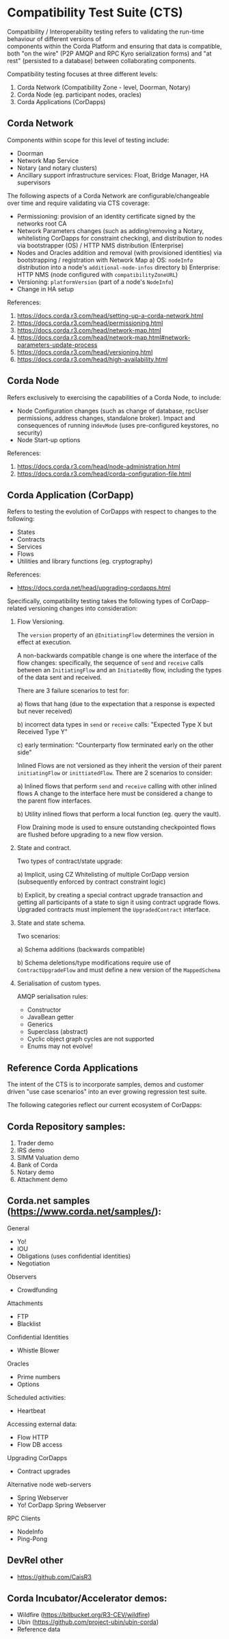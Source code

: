 Compatibility Test Suite (CTS)
=============================

Compatibility / Interoperability testing refers to validating the run-time behaviour of different versions of  
components within the Corda Platform and ensuring that data is compatible, both "on the wire" (P2P AMQP and RPC Kyro 
serialization forms) and "at rest" (persisted to a database) between collaborating components.

Compatibility testing focuses at three different levels:

1. Corda Network (Compatibility Zone - level, Doorman, Notary)
2. Corda Node (eg. participant nodes, oracles)
3. Corda Applications (CorDapps) 

Corda Network
-------------
Components within scope for this level of testing include:
- Doorman
- Network Map Service
- Notary (and notary clusters)
- Ancillary support infrastructure services: Float, Bridge Manager, HA supervisors 

The following aspects of a Corda Network are configurable/changeable over time and require validating via CTS coverage:

- Permissioning: provision of an identity certificate signed by the networks root CA
- Network Parameters changes (such as adding/removing a Notary, whitelisting CorDapps for constraint checking),
  and distribution to nodes via bootstrapper (OS) / HTTP NMS distribution (Enterprise)
- Nodes and Oracles addition and removal (with provisioned identities) via bootstrapping / registration with Network Map
    a) OS: `nodeInfo` distribution into a node's `additional-node-infos` directory
    b) Enterprise: HTTP NMS (node configured with `compatibilityZoneURL`)
- Versioning: `platformVersion` (part of a node's `NodeInfo`)
- Change in HA setup

References:
 
1. https://docs.corda.r3.com/head/setting-up-a-corda-network.html
2. https://docs.corda.r3.com/head/permissioning.html
3. https://docs.corda.r3.com/head/network-map.html
4. https://docs.corda.r3.com/head/network-map.html#network-parameters-update-process
5. https://docs.corda.r3.com/head/versioning.html
6. https://docs.corda.r3.com/head/high-availability.html

Corda Node
----------
Refers exclusively to exercising the capabilities of a Corda Node, to include:

- Node Configuration changes (such as change of database, rpcUser permissions, address changes, standalone broker).
  Impact and consequences of running in`devMode` (uses pre-configured keystores, no security) 
- Node Start-up options
       
References: 

1. https://docs.corda.r3.com/head/node-administration.html
2. https://docs.corda.r3.com/head/corda-configuration-file.html
     
Corda Application (CorDapp) 
-----------------
Refers to testing the evolution of CorDapps with respect to changes to the following:
- States
- Contracts
- Services
- Flows
- Utilities and library functions (eg. cryptography)

References:

- https://docs.corda.net/head/upgrading-cordapps.html

Specifically, compatibility testing takes the following types of CorDapp-related versioning changes into consideration:

1. Flow Versioning.

    The `version` property of an `@InitiatingFlow` determines the version in effect at execution.
  
    A non-backwards compatible change is one where the interface of the flow changes: specifically, the sequence of `send` 
    and `receive` calls between an `InitiatingFlow` and an `InitiatedBy` flow, including the types of the data sent and received.
  
    There are 3 failure scenarios to test for:
  
    a) flows that hang (due to the expectation that a response is expected but never received)
    
    b) incorrect data types in `send` or `receive` calls: "Expected Type X but Received Type Y"
    
    c) early termination: "Counterparty flow terminated early on the other side"
   
    Inlined Flows are not versioned as they inherit the version of their parent `initiatingFlow` or `inittiatedFlow`. 
    There are 2 scenarios to consider: 
  
    a) Inlined flows that perform `send` and `receive` calling with other inlined flows 
       A change to the interface here must be considered a change to the parent flow interfaces.
       
    b) Utility inlined flows that perform a local function (eg. query the vault).
  
    Flow Draining mode is used to ensure outstanding checkpointed flows are flushed before upgrading to a new flow version.
   
2. State and contract.

   Two types of contract/state upgrade:
   
   a) Implicit, using CZ Whitelisting of multiple CorDapp version (subsequently enforced by contract constraint logic)
   
   b) Explicit, by creating a special contract upgrade transaction and getting all participants of a state to sign it using 
      contract upgrade flows.
      Upgraded contracts must implement the `UpgradedContract` interface.

3. State and state schema.

   Two scenarios:
   
   a) Schema additions (backwards compatible)
   
   b) Schema deletions/type modifications require use of `ContractUpgradeFlow` and must define a new version of the `MappedSchema`

4. Serialisation of custom types.

   AMQP serialisation rules:
   - Constructor
   - JavaBean getter
   - Generics
   - Superclass (abstract)
   - Cyclic object graph cycles are not supported
   - Enums may not evolve!

Reference Corda Applications
----------------------------
The intent of the CTS is to incorporate samples, demos and customer driven "use case scenarios" into an ever growing
regression test suite.   

The following categories reflect our current ecosystem of CorDapps:

Corda Repository samples:
-------------------------
1) Trader demo
2) IRS demo
3) SIMM Valuation demo
4) Bank of Corda
5) Notary demo
6) Attachment demo
    
Corda.net samples (https://www.corda.net/samples/):
-----------------
General
   - Yo!
   - IOU 
   - Obligations (uses confidential identities)
   - Negotiation

Observers
   - Crowdfunding

Attachments
   - FTP
   - Blacklist

Confidential Identities
   - Whistle Blower

Oracles
   - Prime numbers
   - Options

Scheduled activities:
   - Heartbeat

Accessing external data:
   - Flow HTTP
   - Flow DB access

Upgrading CorDapps
   - Contract upgrades

Alternative node web-servers
   - Spring Webserver
   - Yo! CorDapp Spring Webserver

RPC Clients
   - NodeInfo
   - Ping-Pong

DevRel other
------------
   - https://github.com/CaisR3 

Corda Incubator/Accelerator demos:
---------------------------
   - Wildfire (https://bitbucket.org/R3-CEV/wildfire)
   - Ubin (https://github.com/project-ubin/ubin-corda) 
   - Reference data    
   

